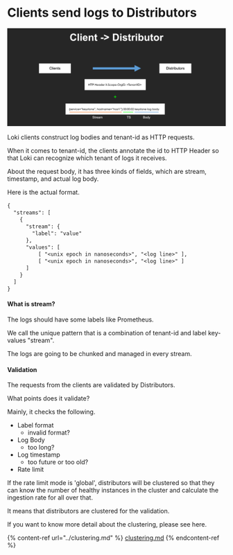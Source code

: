 # Clients send logs to Distributors

![](<../.gitbook/assets/image (2).png>)

Loki clients construct log bodies and tenant-id as HTTP requests.

When it comes to tenant-id, the clients annotate the id to HTTP Header so that Loki can recognize which tenant of logs it receives.

About the request body, it has three kinds of fields, which are stream, timestamp, and actual log body.

Here is the actual format.

```
{
  "streams": [
    {
      "stream": {
        "label": "value"
      },
      "values": [
          [ "<unix epoch in nanoseconds>", "<log line>" ],
          [ "<unix epoch in nanoseconds>", "<log line>" ]
      ]
    }
  ]
}
```

#### What is stream?

The logs should have some labels like Prometheus.

We call the unique pattern that is a combination of tenant-id and label key-values "stream".

The logs are going to be chunked and managed in every stream.

#### Validation

The requests from the clients are validated by Distributors.

What points does it validate?

Mainly, it checks the following.

* Label format
  * invalid format?
* Log Body
  * too long?
* Log timestamp
  * too future or too old?
* Rate limit

If the rate limit mode is 'global', distributors will be clustered so that they can know the number of healthy instances in the cluster and calculate the ingestion rate for all over that.

It means that distributors are clustered for the validation.

If you want to know more detail about the clustering, please see here.&#x20;

{% content-ref url="../clustering.md" %}
[clustering.md](../clustering.md)
{% endcontent-ref %}

